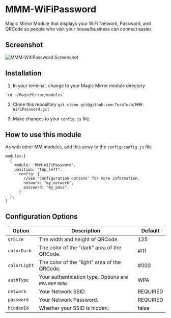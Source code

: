 # MMM-WiFiPassword
Magic Mirror Module that displays your WiFi Network, Password, and QRCode so people who visit your house/business can connect easier. 

## Screenshot

![MMM-WifiPassword Screenshot](https://raw.githubusercontent.com/TeraTech/MMM-WiFiPassword/master/mm.png)


## Installation
  1. In your terminal, change to your Magic Mirror module directory

    `cd ~/MagicMirror/modules`
  
  2. Clone this repository
  `git clone git@github.com:TeraTech/MMM-WiFiPassword.git`
  
  3. Make changes to your `config.js` file.  
  
## How to use this module
As with other MM modules, add this array to the `config/config.js` file

``` 
modules:[
  {
    module: 'MMM-WiFiPassword',
    position: "top_left",
      config: {
        //See 'Configuration options' for more information.
        network: "my_network", 
        password: "my_pass",
      }
  },
]
```
## Configuration Options 

| Option | Description | Default |
| ------------- | ------------- | ------------- |
| `qrSize`  | The width and height of QRCode. | 125 |
| `colorDark`  | The color of the "dark" area of the QRCode. | #fff |
| `colorLight`  | The color of the "light" area of the QRCode. | #000 |
| `authType`  | Your authentication type. Options are `WPA` `WEP` `NONE` | WPA |
| `network`  | Your Network SSID. | REQUIRED |
| `password`  | Your Network Password. | REQUIRED |
| `hiddenId`  | Whether your SSID is hidden. | false |

